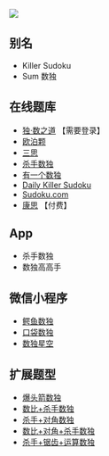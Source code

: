 ![](https://www.conceptispuzzles.com/zh/picture/11/1360.gif)

## 别名
- Killer Sudoku
- Sum 数独

## 在线题库
- [独·数之道](http://www.sudokufans.org.cn/lx/game.index.php?type=killer) 【需要登录】
- [欧泊颗](https://www.oubk.com/sudoku/killer-3x3-0.html?level=5)
- [三思](https://www.12634.com/sudoku/killer-sudoku/level5)
- [杀手数独](https://cn.puzzle-killer-sudoku.com/?size=8)
- [有一个数独](https://shudu.one/killer-sudoku.php)
- [Daily Killer Sudoku](https://www.dailykillersudoku.com/search?d=10&t=2)
- [Sudoku.com](https://sudoku.com/zh/killer)
- [康思](https://www.conceptispuzzles.com/zh/index.aspx?uri=puzzle/sudoku) 【付费】

## App
- 杀手数独
- 数独高高手

## 微信小程序
  - [鳄鱼数独](#小程序://鳄鱼数独/LZm0WknUKhpMrbc)
  - [口袋数独](#小程序://口袋数独/VjGS3AhQ0Oy9Ufk)
  - [数独星空](#小程序://数独星空/TYOXr9SLNGQlDmx)


## 扩展题型
- [爆头箭数独](爆头箭数独.md)
- [数比+杀手数独](../../混合类/数比+杀手数独.md)
- [杀手+对角数独](../../混合类/杀手+对角数独.md)
- [数比+对角+杀手数独](../../混合类/数比+对角+杀手数独.md)
- [杀手+锯齿+运算数独](../../混合类/杀手+锯齿+运算数独.md)